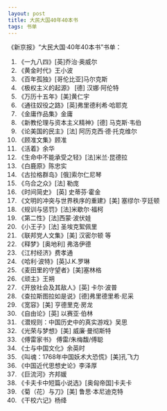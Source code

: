 ```yaml
--- 
layout: post
title: 大民大国40年40本书
tags: 书单
---
```



《新京报》“大民大国·40年40本书”书单：

1. 《一九八四》[英]乔治·奥威尔
2. 《黄金时代》王小波
3. 《百年孤独》[哥伦比亚]马尔克斯
4. 《极权主义的起源》 [德] 汉娜·阿伦特
5. 《万历十五年》[美]黄仁宇
6. 《通往奴役之路》[英]弗里德利希·哈耶克
7. 《金庸作品集》金庸
8. 《新教伦理与资本主义精神》[德] 马克斯·韦伯 
9. 《论美国的民主》[法] 阿历克西·德·托克维尔
10. 《顾准文集》顾准
11. 《活着》余华
12. 《生命中不能承受之轻》[法]米兰·昆德拉
13. 《白鹿原》陈忠实
14. 《古拉格群岛》[俄]索尔仁尼琴
15. 《乌合之众》[法] 勒庞
16. 《时间简史》 [英] 史蒂芬·霍金 
17. 《文明的冲突与世界秩序的重建》[美] 塞缪尔·亨廷顿 
18. 《规训与惩罚》[法]米歇尔·福柯
19. 《第二性》[法]西蒙·波伏娃
20. 《小王子》[法] 圣埃克絮佩里
21. 《联邦党人文集》[美] 汉密尔顿 等
22. 《释梦》[奥地利] 弗洛伊德 
23. 《江村经济》费孝通
24. 《哈利·波特》[英]J.K.罗琳
25. 《麦田里的守望者》[美]塞林格
26. 《顽主》王朔
27. 《开放社会及其敌人》[英] 卡尔·波普
28. 《查拉斯图拉如是说》[德]弗里德里希·尼采
29. 《宽容》[美] 亨德里克·房龙
30. 《自由论》[英] 以赛亚·伯林
31. 《潜规则：中国历史中的真实游戏》吴思
32. 《光荣与梦想》[美] 威廉·曼彻斯特
33. 《傅雷家书》 傅雷/朱梅馥/傅聪 
34. 《士与中国文化》余英时
35. 《叫魂：1768年中国妖术大恐慌》[美]孔飞力
36. 《中国近代思想史论》李泽厚
37. 《巨流河》齐邦媛 
38. 《卡夫卡中短篇小说选》[奥匈帝国]卡夫卡
39. 《菊（花）与刀》[美] 鲁思·本尼迪克特 
40. 《干校六记》杨绛
